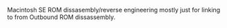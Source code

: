 Macintosh SE ROM dissasembly/reverse engineering mostly just for linking to from Outbound ROM dissassembly.
